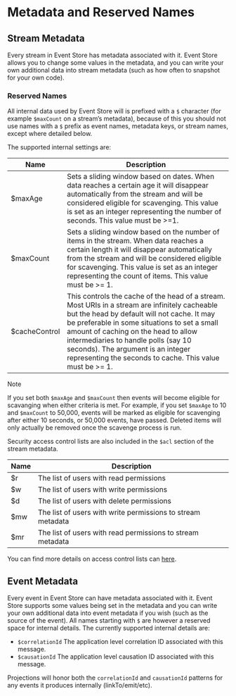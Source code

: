 # Metadata and Reserved Names

## Stream Metadata

Every stream in Event Store has metadata associated with it. Event Store allows you to change some values in the metadata, and you can write your own additional data into stream metadata (such as how often to snapshot for your own code).

### Reserved Names

All internal data used by Event Store will is prefixed with a `$` character (for example `$maxCount` on a stream’s metadata), because of this you should not use names with a `$` prefix as event names, metadata keys, or stream names, except where detailed below.

The supported internal settings are:

<table>
    <thead>
        <tr>
            <th>Name</th>
            <th>Description</th>
        </tr>
    </thead>
    <tbody>
        <tr>
            <td>$maxAge</td>
            <td>Sets a sliding window based on dates. When data reaches a certain age it will disappear automatically from the stream and will be considered eligible for scavenging. This value is set as an integer representing the number of seconds. This value must be >=1.</td>
        </tr>
        <tr>
            <td>$maxCount</td>
            <td>Sets a sliding window based on the number of items in the stream. When data reaches a certain length it will disappear automatically from the stream and will be considered eligible for scavenging. This value is set as an integer representing the count of items. This value must be >= 1.</td>
        </tr>
        <tr>
            <td>$cacheControl</td>
            <td>This controls the cache of the head of a stream. Most URIs in a stream are infinitely cacheable but the head by default will not cache. It may be preferable in some situations to set a small amount of caching on the head to allow intermediaries to handle polls (say 10 seconds). The argument is an integer representing the seconds to cache. This value must be >= 1.</td>
        </tr>
    </tbody>
</table>

> [!NOTE]
> If you set both `$maxAge` and `$maxCount` then events will become eligible for scavanging when either criteria is met. For example, if you set `$maxAge` to 10 and `$maxCount` to 50,000, events will be marked as eligible for scavenging after either 10 seconds, or 50,000 events, have passed. Deleted items will only actually be removed once the scavenge process is run.

Security access control lists are also included in the `$acl` section of the stream metadata.

<table>
    <thead>
        <tr>
            <th>Name</th>
            <th>Description</th>
        </tr>
    </thead>
    <tbody>
        <tr>
            <td>$r</td>
            <td>The list of users with read permissions</td>
        </tr>
        <tr>
            <td>$w</td>
            <td>The list of users with write permissions</td>
        </tr>
        <tr>
            <td>$d</td>
            <td>The list of users with delete permissions</td>
        </tr>
        <tr>
            <td>$mw</td>
            <td>The list of users with write permissions to stream metadata</td>
        </tr>
        <tr>
            <td>$mr</td>
            <td>The list of users with read permissions to stream metadata</td>
        </tr>
    </tbody>
</table>

You can find more details on access control lists can [here](users-and-access-control-lists.md).

## Event Metadata

<!--  TODO: Is this duplicated or different?-->

Every event in Event Store can have metadata associated with it. Event Store supports some values being set in the metadata and you can write your own additional data into event metadata if you wish (such as the source of the event). All names starting with `$` are however a reserved space for internal details. The currently supported internal details are:

-   `$correlationId` The application level correlation ID associated with this message.
-   `$causationId` The application level causation ID associated with this message.

Projections will honor both the `correlationId` and `causationId` patterns for any events it produces internally (linkTo/emit/etc).

